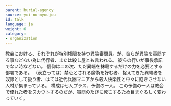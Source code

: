 ```yaml
---
parent: burial-agency
source: yoi-no-myoujou
id: talk
language: ja
weight: 6
category:
- organization
---
```


教会における、それぞれが特別権限を持つ異端審問員。が、彼らが異端を審問する事などない為に代行者、または殺し屋とも言われる。
彼らの行いが事後承諾でない時などない。
信仰は二の次、ただ異端を抹殺するだけの力を必要とする部署である。
（表立っては）禁忌とされる魔術を好む者、捉えてきた異端者を奴隷として扱う者、はては近代兵器マニアから殺人快楽性と中々に飽きさせない人材が集まっている。
構成は七人プラス、予備の一人。
この予備の一人は教会で優れた者をスカウトするのだが、審問のたびに死亡するため目まぐるしく変わっていく。
